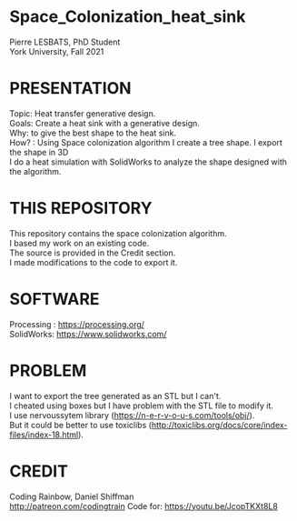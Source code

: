 # Space_Colonization_heat_sink
Pierre LESBATS,
PhD Student  
York University,
Fall 2021  

# PRESENTATION
Topic: Heat transfer generative design.  
Goals: Create a heat sink with a generative design.  
Why: to give the best shape to the heat sink.  
How? : Using Space colonization algorithm I create a tree shape. I export the shape in 3D  
       I do a heat simulation with SolidWorks to analyze the shape designed with the algorithm.  


# THIS REPOSITORY
This repository contains the space colonization algorithm.  
I based my work on an existing code.  
The source is provided in the Credit section.  
I made modifications to the code to export it.  


# SOFTWARE
Processing : https://processing.org/  
SolidWorks: https://www.solidworks.com/  


# PROBLEM
I want to export the tree generated as an STL but I can't.  
I cheated using boxes but I have problem with the STL file to modify it.  
I use nervoussytem library (https://n-e-r-v-o-u-s.com/tools/obj/).  
But it could be better to use toxiclibs (http://toxiclibs.org/docs/core/index-files/index-18.html).  

# CREDIT
Coding Rainbow,
Daniel Shiffman  
http://patreon.com/codingtrain
Code for: https://youtu.be/JcopTKXt8L8
